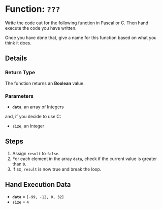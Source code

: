 # Function: `???`

Write the code out for the following function in Pascal or C. Then hand execute the code you
have written.

Once you have done that, give a name for this function based on what you think
it does.

## Details

### Return Type

The function returns an **Boolean** value.

### Parameters

- **`data`**, an array of Integers

and, if you decide to use C:

- **`size`**, an Integer

## Steps

1. Assign `result` to `false`.
2. For each element in the array `data`, check if the current value is greater than `0`.
3. If so, `result` is now true and break the loop.

## Hand Execution Data

- **`data`** = `[-99, -12, 0, 32]`
- **`size`** = `4`
